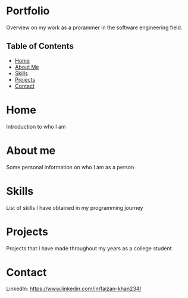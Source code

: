 # Portfolio

Overview on my work as a prorammer in the software engineering field. 

## Table of Contents

- [Home](#home)
- [About Me](#aboutme)
- [Skills](#skills)
- [Projects](#projects)
- [Contact](#contact)

# Home
Introduction to who I am 

# About me
Some personal information on who I am as a person

# Skills
List of skills I have obtained in my programming journey

# Projects
Projects that I have made throughout my years as a college student

# Contact
Linkedln: https://www.linkedin.com/in/faizan-khan234/
